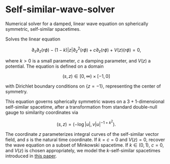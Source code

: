# Self-similar-wave-solver
Numerical solver for a damped, linear wave equation on spherically symmetric, self-similar spacetimes. 

Solves the linear equation 
```math
\partial_s \partial_z (r\phi) - (1-k) |z| \partial_z^2 (r\phi) + c \partial_z (r\phi) + V(z) (r\phi) =0,
```
where $k >0$ is a small parameter, $c$ a damping parameter, and $V(z)$ a potential. The equation is defined on a domain 
```math
(s,z) \in [0,\infty) \times [-1,0]
```
with Dirichlet boundary conditions on $\{z=-1\}$, representing the center of symmetry. 

This equation governs spherically symmetric waves on a $3+1$-dimensional self-similar spacetime, after a transformation from standard double-null gauge to similarity coordinates via 
```math
(s,z) = (-\log|u|, v|u|^{-1+k^2}).
```
The coordinate $z$ parameterizes integral curves of the self-similar vector field, and $s$ is the natural time coordinate. If $k = c = 0$ and $V(z) = 0$, recover the wave equation on a subset of Minkowski spacetime. If $k \in (0,1)$, $c = 0$, and $V(z)$ is chosen appropriately, we model the $k$-self-similar spacetimes introduced in [this paper](https://www.jstor.org/stable/2118619).

